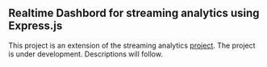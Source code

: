 ## Realtime Dashbord for streaming analytics using Express.js ##


This project is an extension of the streaming analytics [project](https://github.com/kibriashuvo/bdp-streaming-analytics). The project is under development. Descriptions will follow.
